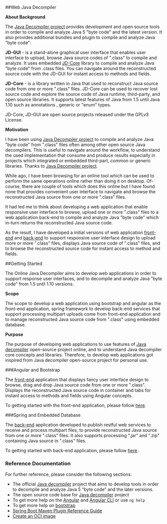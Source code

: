 ##Web Java Decompiler

**About Background**

The [Java Decompiler project](http://java-decompiler.github.io/) provides development and open source tools in order to compile and analyze Java 5 "byte code" and the latest version. It also provides additional bundles and plugin to compile and analyze Java "byte code":

**JD-GUI** - is a stand-alone graphical user interface that enables user interface to upload, browse Java source codes of ".class" to compile and analyze. It uses embedded [JD-Core](https://github.com/java-decompiler/jd-core) library to compile and analyze Java "byte code" from .class files. You can navigate around the reconstructed source code with the JD-GUI for instant access to methods and fields.

**JD-Core** - is a library written in Java that used to reconstruct Java source code from one or more ".class" files. JD-Core can be used to recover lost source code and explore the source code of Java runtime, third-party, and open source libraries. It supports latest features of Java from 1.5 until Java 1.10 such as annotations , generic or "enum" types. 

JD-Core, JD-GUI are open source projects released under the GPLv3 License.

**Motivation**

I have been using [Java Decompiler project](http://java-decompiler.github.io/) to compile and analyze Java "byte code" from ".class" files often among other open source Java decompilers. This is useful to navigate around the workflow, to understand the used implementation that consume and produce results especially in projects which integrated or embedded third-part, common or generic libraries. Thanks to [Java Decompiler project](http://java-decompiler.github.io/). 

While ago, I have been browsing for an online tool which can be used to perform the same operations online rather than doing it on desktop. Of-course, there are couple of tools which does this online but I have found none that provides convenient user interface to navigate and browse the reconstructed Java source from one or more ".class" files.

It had led me to think about developing a web application that enable responsive user interface to browse, upload one or more ".class" files to a web application back-end to compile and analyze Java "byte code" which in-turn returns the reconstructed Java source code.

As the result, I have developed a initial versions of web application [front-end](http://java-decompiler.github.io/) and [back-end](http://java-decompiler.github.io/) to support responsive user interface design to upload more or more ".class" files, displays Java source code of ".class" files, and to browse the reconstructed source code for instant access to method and fields.

##Getting Started

The Online Java Decompiler aims to develop web applications in order to support response user interfaces, and to decompile and analyze Java "byte code" from 1.5 until 1.10 versions.

**Scope**

The scope to develop a web application using bootstrap and angular as the front-end application, spring framework to develop back-end services that support processing multipart uploads come from front-end application and to manage reconstructed Java source code from ".class" using embedded database.

**Purpose**

The purpose of developing web applications to use features of [Java decompiler](http://java-decompiler.github.io/) open-source project online, and to understand Java decompiler core concepts and libraries. Therefore, to develop web applications got inspired from Java decompiler open-source project for personal use.

###Angular and Bootstrap

The [front-end](https://github.com/nepolianl/angular-bootstrap-java-decompiler) application that displays fancy user interface design to browse, drag and drop Java source code from one or more ".class". Displays the reconstructed Java source code in container and tabs for instant access to methods and fields using Angular concepts.

To getting started with the front-end application, please follow [here](https://github.com/nepolianl/angular-bootstrap-java-decompiler).

###Spring and Embedded Database

The [back-end](https://github.com/nepolianl/spring-java-core-decompiler) application developed to publish restful web services to receive and process multipart files, to provide reconstructed Java source from one or more ".class" files. It also supports processing ".jar" and ".zip" containing Java source in ".class" files.

To getting started with back-end application, please follow [here](https://github.com/nepolianl/spring-java-core-decompiler).

### Reference Documentation
For further reference, please consider the following sections:

* The official [Java decompiler](https://maven.apache.org/guides/index.html) project that aims to develop tools in order to decompile and analyze Java 5 “byte code” and the later versions.
* The open source code base for [Java decompiler](https://github.com/java-decompiler) project
* To get more help on the [Angular]() and [Angular CLI]() or use `ng help`
* To get more help on [bootstrap](https://getbootstrap.com/)
* [Spring Boot Maven Plugin Reference Guide](https://docs.spring.io/spring-boot/docs/2.3.3.RELEASE/maven-plugin/reference/html/)
* [Create an OCI image](https://docs.spring.io/spring-boot/docs/2.3.3.RELEASE/maven-plugin/reference/html/#build-image)

